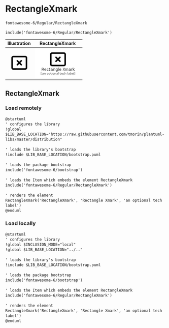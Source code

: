 # RectangleXmark


```text
fontawesome-6/Regular/RectangleXmark
```

```text
include('fontawesome-6/Regular/RectangleXmark')
```



| Illustration | RectangleXmark |
| :---: | :---: |
| ![illustration for Illustration](../../fontawesome-6/Regular/RectangleXmark.png) | ![illustration for RectangleXmark](../../fontawesome-6/Regular/RectangleXmark.Local.png) |




## RectangleXmark

### Load remotely
```plantuml
@startuml
' configures the library
!global $LIB_BASE_LOCATION="https://raw.githubusercontent.com/tmorin/plantuml-libs/master/distribution"

' loads the library's bootstrap
!include $LIB_BASE_LOCATION/bootstrap.puml

' loads the package bootstrap
include('fontawesome-6/bootstrap')

' loads the Item which embeds the element RectangleXmark
include('fontawesome-6/Regular/RectangleXmark')

' renders the element
RectangleXmark('RectangleXmark', 'Rectangle Xmark', 'an optional tech label')
@enduml
```

### Load locally
```plantuml
@startuml
' configures the library
!global $INCLUSION_MODE="local"
!global $LIB_BASE_LOCATION="../.."

' loads the library's bootstrap
!include $LIB_BASE_LOCATION/bootstrap.puml

' loads the package bootstrap
include('fontawesome-6/bootstrap')

' loads the Item which embeds the element RectangleXmark
include('fontawesome-6/Regular/RectangleXmark')

' renders the element
RectangleXmark('RectangleXmark', 'Rectangle Xmark', 'an optional tech label')
@enduml
```


